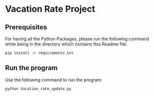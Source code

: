 # Vacation Rate Project

## Prerequisites

For having all the Python Packages, please run the following command while being in the directory which contains this Readme file:

`pip install -r requirements.txt`

## Run the program

Use the following command to run the program:

`python Vacation_rate_update.py`

